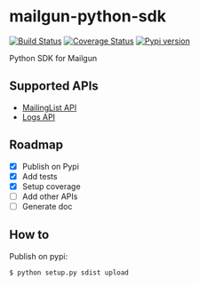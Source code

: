 # mailgun-python-sdk

[![Build Status](https://travis-ci.org/m-vdb/mailgun-python-sdk.svg?branch=master)](https://travis-ci.org/m-vdb/mailgun-python-sdk)
[![Coverage Status](https://coveralls.io/repos/github/m-vdb/mailgun-python-sdk/badge.svg?branch=master)](https://coveralls.io/github/m-vdb/mailgun-python-sdk?branch=master)
[![Pypi version](https://img.shields.io/pypi/v/mailgun-python-sdk.svg)](https://pypi.python.org/pypi/mailgun-python-sdk)

Python SDK for Mailgun


## Supported APIs

- [MailingList API](https://documentation.mailgun.com/en/latest/api-mailinglists.html)
- [Logs API](https://documentation.mailgun.com/en/latest/api-logs.html)

## Roadmap

- [x] Publish on Pypi
- [x] Add tests
- [x] Setup coverage
- [ ] Add other APIs
- [ ] Generate doc

## How to

Publish on pypi:

```bash
$ python setup.py sdist upload
```
